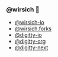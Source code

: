 ### @wirsich 🦄

* [@wirsich-io](https://github.com/wirsich-io)
* [@wirsich.forks](https://github.com/wirsich-forks)
* [@digitty-io](https://github.com/digitty-io)
* [@digitty-org](https://github.com/digitty-org)
* [@digitty-next](https://github.com/digitty-next)

<!--
**wirsich/wirsich** is a ✨ _special_ ✨ repository because its `README.md` (this file) appears on your GitHub profile.

Here are some ideas to get you started:

- 🔭 I’m currently working on ...
- 🌱 I’m currently learning ...
- 👯 I’m looking to collaborate on ...
- 🤔 I’m looking for help with ...
- 💬 Ask me about ...
- 📫 How to reach me: ...
- 😄 Pronouns: ...
- ⚡ Fun fact: ...
-->
